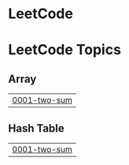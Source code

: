 # LeetCode
<!---LeetCode Topics Start-->
# LeetCode Topics
## Array
|  |
| ------- |
| [0001-two-sum](https://github.com/tripti-singh-cs/LeetCode/tree/master/0001-two-sum) |
## Hash Table
|  |
| ------- |
| [0001-two-sum](https://github.com/tripti-singh-cs/LeetCode/tree/master/0001-two-sum) |
<!---LeetCode Topics End-->
